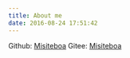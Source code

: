 ```yaml
---
title: About me
date: 2016-08-24 17:51:42
---
```


Github: [Misiteboa](https://github.com/misitebao)
Gitee: [Misiteboa](https://gitee.com/misitebao)
